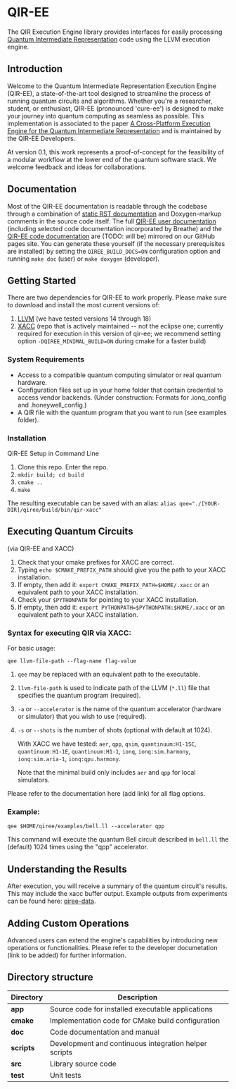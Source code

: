 # QIR-EE

The QIR Execution Engine library provides interfaces for easily processing
[Quantum Intermediate
Representation](https://github.com/qir-alliance/qir-spec/) code using the LLVM
execution engine.

## Introduction

Welcome to the Quantum Intermediate Representation Execution Engine (QIR-EE), a
state-of-the-art tool designed to streamline the process of running quantum
circuits and algorithms. Whether you're a researcher, student, or enthusiast,
QIR-EE (pronounced 'cure-ee') is designed to make your journey into quantum
computing as seamless as possible. This implementation is associated to the
paper [A Cross-Platform Execution Engine for the Quantum Intermediate
Representation](https://doi.org/10.48550/arXiv.2404.14299) and is maintained by
the QIR-EE Developers.

At version 0.1, this work represents a proof-of-concept for the feasibility of
a modular workflow at the lower end of the quantum software stack. We welcome
feedback and ideas for collaborations.

## Documentation

Most of the QIR-EE documentation is readable through the codebase through a
combination of [static RST documentation](doc/index.rst) and Doxygen-markup
comments in the source code itself. The full [QIR-EE user
documentation][user-docs] (including selected code documentation incorporated
by Breathe) and the [QIR-EE code documentation][dev-docs] are (TODO: will
be) mirrored on
our GitHub pages site. You can generate these yourself (if the necessary
prerequisites are installed) by
setting the `QIREE_BUILD_DOCS=ON` configuration option and running `make
doc` (user) or `make doxygen` (developer).

[user-docs]: https://ornl-qci.github.io/qir-ee/user/index.html
[dev-docs]: https://ornl-qci.github.io/qir-ee/dev/index.html

## Getting Started

There are two dependencies for QIR-EE to work properly. Please make sure to
download and install the most current versions of:
1. [LLVM](https://releases.llvm.org/) (we have tested versions 14 through 18)
2. [XACC](https://github.com/ORNL-QCI/xacc) (repo that is actively 
   maintained -- not the eclipse one; currently required for execution in 
   this version of qir-ee; we recommend setting option `-DQIREE_MINIMAL_BUILD=ON`
   during cmake for a faster build)

### System Requirements

- Access to a compatible quantum computing simulator or real quantum hardware.
- Configuration files set up in your home folder that contain credential to
  access vendor backends. (Under construction: Formats for .ionq_config and
  .honeywell_config.)
- A QIR file with the quantum program that you want to run (see examples folder).

### Installation

QIR-EE Setup in Command Line

1. Clone this repo. Enter the repo.
2. `mkdir build; cd build`
3. `cmake ..`
4. `make`

The resulting executable can be saved with an alias: `alias qee="./[YOUR-DIR]/qiree/build/bin/qir-xacc"`

## Executing Quantum Circuits
(via QIR-EE and XACC)

1. Check that your cmake prefixes for XACC are correct.
2. Typing `echo $CMAKE_PREFIX_PATH` should give you the path to your XACC
   installation.
3. If empty, then add it: `export CMAKE_PREFIX_PATH=$HOME/.xacc` or an
   equivalent path to your XACC installation.
4. Check your `$PYTHONPATH` for pointing to your XACC installation.
5. If empty, then add it: `export PYTHONPATH=$PYTHONPATH:$HOME/.xacc` or an
   equivalent path to your XACC installation.

### Syntax for executing QIR via XACC:

For basic usage:

```
qee llvm-file-path --flag-name flag-value
```
1. `qee` may be replaced with an equivalent path to the executable.
2. `llvm-file-path` is used to indicate path of the LLVM (`*.ll`) file that
   specifies the quantum program (required).
3. `-a` or `--accelerator` is the name of the quantum accelerator (hardware or
   simulator) that you wish to use (required).
4. `-s` or `--shots` is the number of shots (optional with default at 1024).

   With XACC we have tested: `aer`, `qpp`, `qsim`, `quantinuum:H1-1SC`, `quantinuum:H1-1E`, 
   `quantinuum:H1-1`, `ionq`, `ionq:sim.harmony`, `ionq:sim.aria-1`, `ionq:qpu.harmony`.

   Note that the minimal build only includes `aer` and `qpp` for local simulators.

Please refer to the documentation here (add link) for all flag options.

### Example:

```
qee $HOME/qiree/examples/bell.ll --accelerator qpp
```

This command will execute the quantum Bell circuit described in `bell.ll` the
(default) 1024 times using the "qpp" accelerator.

## Understanding the Results

After execution, you will receive a summary of the quantum circuit's results.
This may include the xacc buffer output. Example outputs from experiments can
be found here: [qiree-data](https://github.com/wongey/qiree-data).

## Adding Custom Operations

Advanced users can extend the engine's capabilities by introducing new
operations or functionalities. Please refer to the developer documetation (link
to be added) for further information.

## Directory structure

| **Directory** | **Description**                                       |
| ------------- | ---------------                                       |
| **app**       | Source code for installed executable applications     |
| **cmake**     | Implementation code for CMake build configuration     |
| **doc**       | Code documentation and manual                         |
| **scripts**   | Development and continuous integration helper scripts |
| **src**       | Library source code                                   |
| **test**      | Unit tests                                            |

